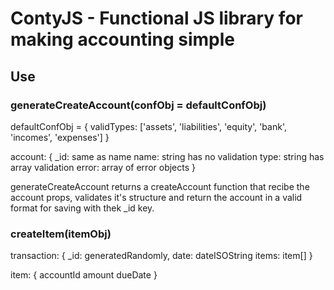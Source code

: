 # ContyJS - Functional JS library for making accounting simple

## Use

### generateCreateAccount(confObj = defaultConfObj)

  defaultConfObj = {
    validTypes: ['assets', 'liabilities', 'equity', 'bank', 'incomes', 'expenses']
  }

account: 
  {
    _id: same as name
    name: string has no validation
    type: string has array validation
    error: array of error objects
  }
  
  generateCreateAccount returns a createAccount function that recibe the account props, validates it's structure and return the account in a valid format for saving with thek _id key.  

  ### createItem(itemObj)
  


transaction: {
  _id: generatedRandomly,
  date: dateISOString
  items: item[]
}

item: {
  accountId
  amount
  dueDate
}